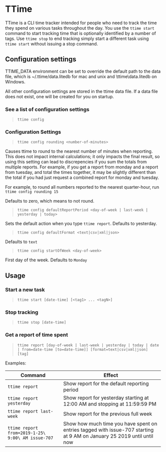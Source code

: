 # TTime

TTime is a CLI time tracker intended for people who need to track the time they spend on various tasks throughout the day. You use the `ttime start ` command to start tracking time that is optionally identified by a number of tags. Use `ttime stop` to end tracking simply start a different task using `ttime start` without issuing a stop command.

## Configuration settings
TTIME_DATA environment can be set to override the default path to the data file, which is ~/.ttime/data.litedb for mac and unix and <ApplicationData>\ttime\data.litedb on Windows.

All other configuration settings are stored in the ttime data file.  If a data file does not exist, one will be created for you on startup.

### See a list of configuration settings
> `ttime config`

### Configuration Settings
> `ttime config rounding <number-of-minutes>`

Causes ttime to round to the nearest number of minutes when reporting. This does not impact internal calculations; it only impacts the final result, so using this setting can lead to discrepencies if you sum the totals from multiple reports. For example, if you get a report from monday and a report from tuesday, and total the times together, it may be slightly different than the total if you had just request a combined report for monday and tuesday.

For example, to round all numbers reported to the nearest quarter-hour, run `ttime config rounding 15`

Defaults to zero, which means to not round.

> `ttime config defaultReportPeriod <day-of-week | last-week | yesterday | today>`

Sets the default action when you type `ttime report`. Defaults to yesterday.

> `ttime config defaultFormat <text|csv|xml|json>`

Defaults to `text`

> `ttime config startOfWeek <day-of-week>`

First day of the week. Defaults to `Monday`

## Usage
### Start a new task
> `ttime start [date-time] [<tag1> ... <tagN>]`

### Stop tracking
> `ttime stop [date-time]`

### Get a report of time spent
> `ttime report [day-of-week | last-week | yesterday | today | date | from=date-time [to=date-time]] [format=text|csv|xml|json] [tag]`

Examples:

Command | Effect
--- | ---
`ttime report` | Show report for the default reporting period
`ttime report yesterday` | Show report for yesterday starting at 12:00 AM and stopping at 11:59:59 PM
`ttime report last-week` | Show report for the previous full week
`ttime report from=2019-1-25\ 9:00\ AM issue-707` | Show how much time you have spent on entries tagged with issue-707 starting at 9 AM on January 25 2019 until until now